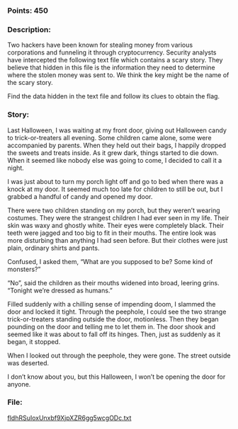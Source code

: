 ### Points: 450

### Description:

Two hackers have been known for stealing money from various corporations and funneling it through cryptocurrency. Security analysts have intercepted the following text file which contains a scary story. They believe that hidden in this file is the information they need to determine where the stolen money was sent to. We think the key might be the name of the scary story.

Find the data hidden in the text file and follow its clues to obtain the flag.

### Story:

Last Halloween, I was waiting at my front door, giving out Halloween candy to trick-or-treaters all evening. Some children came alone, some were accompanied by parents. When they held out their bags, I happily dropped the sweets and treats inside. As it grew dark, things started to die down. When it seemed like nobody else was going to come, I decided to call it a night.

I was just about to turn my porch light off and go to bed when there was a knock at my door. It seemed much too late for children to still be out, but I grabbed a handful of candy and opened my door.

There were two children standing on my porch, but they weren’t wearing costumes. They were the strangest children I had ever seen in my life.  Their skin was waxy and ghostly white. Their eyes were completely black. Their teeth were jagged and too big to fit in their mouths. The entire look was more disturbing than anything I had seen before. But their clothes were just plain, ordinary shirts and pants.

Confused, I asked them, “What are you supposed to be? Some kind of monsters?”

“No”, said the children as their mouths widened into broad, leering grins. “Tonight we’re dressed as humans.”

Filled suddenly with a chilling sense of impending doom, I slammed the door and locked it tight. Through the peephole, I could see the two strange trick-or-treaters standing outside the door, motionless. Then they began pounding on the door and telling me to let them in. The door shook and seemed like it was about to fall off its hinges. Then, just as suddenly as it began, it stopped.

When I looked out through the peephole, they were gone. The street outside was deserted.

I don’t know about you, but this Halloween, I won’t be opening the door for anyone.


### File:

[fldhRSuIoxUnxbf9XjpXZR6gg5wcgODc.txt](https://raw.githubusercontent.com/r4g1n-cajun/CTF-Writeups/master/NCSAM%20Hacktober%20CTF%202018/Steganography/Files/fldhRSuIoxUnxbf9XjpXZR6gg5wcgODc.txt?token=AlLywOnZelJILSTp65cUZQ3JkeOETDDJks5b2L-MwA%3D%3D)
